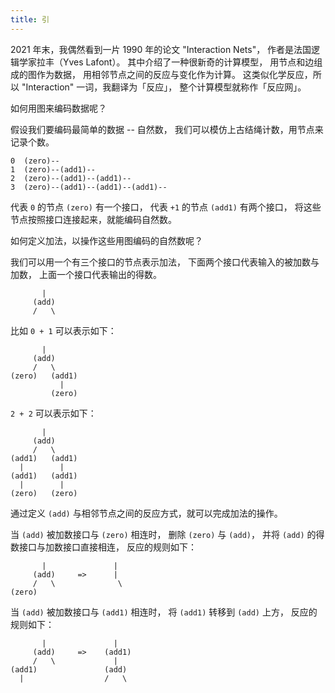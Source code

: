 ```yaml
---
title: 引
---
```


2021 年末，我偶然看到一片 1990 年的论文 "Interaction Nets"，
作者是法国逻辑学家拉丰（Yves Lafont）。
其中介绍了一种很新奇的计算模型，
用节点和边组成的图作为数据，
用相邻节点之间的反应与变化作为计算。
这类似化学反应，所以 "Interaction" 一词，我翻译为「反应」，
整个计算模型就称作「反应网」。

如何用图来编码数据呢？

假设我们要编码最简单的数据 -- 自然数，
我们可以模仿上古结绳计数，用节点来记录个数。

```
0  (zero)--
1  (zero)--(add1)--
2  (zero)--(add1)--(add1)--
3  (zero)--(add1)--(add1)--(add1)--
```

代表 `0` 的节点 `(zero)` 有一个接口，
代表 `+1` 的节点 `(add1)` 有两个接口，
将这些节点按照接口连接起来，就能编码自然数。

如何定义加法，以操作这些用图编码的自然数呢？

我们可以用一个有三个接口的节点表示加法，
下面两个接口代表输入的被加数与加数，
上面一个接口代表输出的得数。

```
       |
     (add)
     /   \
```

比如 `0 + 1` 可以表示如下：

```
       |
     (add)
     /   \
(zero)   (add1)
           |
         (zero)
```

`2 + 2` 可以表示如下：

```
       |
     (add)
     /   \
(add1)   (add1)
  |        |
(add1)   (add1)
  |        |
(zero)   (zero)
```

通过定义 `(add)` 与相邻节点之间的反应方式，就可以完成加法的操作。

当 `(add)` 被加数接口与 `(zero)` 相连时，
删除 `(zero)` 与 `(add)`，
并将 `(add)` 的得数接口与加数接口直接相连，
反应的规则如下：

```
       |               |
     (add)     =>      |
     /   \              \
(zero)
```

当 `(add)` 被加数接口与 `(add1)` 相连时，
将 `(add1)` 转移到 `(add)` 上方，
反应的规则如下：

```
       |               |
     (add)     =>    (add1)
     /   \             |
(add1)               (add)
  |                  /   \
```
